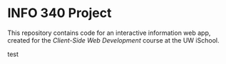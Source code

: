 # INFO 340 Project

This repository contains code for an interactive information web app, created for the _Client-Side Web Development_ course at the UW iSchool.

test
